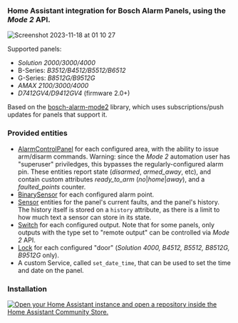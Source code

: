 ### Home Assistant integration for Bosch Alarm Panels, using the _Mode 2_ API.

![Screenshot 2023-11-18 at 01 10 27](https://github.com/mag1024/bosch-alarm-homeassistant/assets/787978/022c331d-6a11-4796-b773-fc19c5bee32b)

Supported panels:
 * _Solution 2000/3000/4000_
 * B-Series: _B3512/B4512/B5512/B6512_
 * G-Series: _B8512G/B9512G_
 * _AMAX 2100/3000/4000_
 * _D7412GV4/D9412GV4_ (firmware 2.0+)

Based on the [bosch-alarm-mode2](https://github.com/mag1024/bosch-alarm-mode2) library, which uses subscriptions/push updates for panels that support it.

### Provided entities
- [AlarmControlPanel](https://developers.home-assistant.io/docs/core/entity/alarm-control-panel/) for each configured area, with the ability to issue arm/disarm commands.
  Warning: since the _Mode 2_ automation user has "superuser" priviledges, this bypasses the regularly-configured alarm pin.
  These entities report state (*disarmed*, *armed_away*, etc), and contain custom attributes *ready_to_arm* (*no*|*home*|*away*), and a *faulted_points* counter.
- [BinarySensor](https://developers.home-assistant.io/docs/core/entity/binary-sensor) for each configured alarm point.
- [Sensor](https://developers.home-assistant.io/docs/core/entity/sensor/) entities for the panel's current faults, and the panel's history.
  The history itself is stored on a `history` attribute, as there is a limit to how much text a sensor can store in its state.
- [Switch](https://developers.home-assistant.io/docs/core/entity/switch) for each configured output. Note that for some panels, only outputs with the type set to "remote output" can be controlled via _Mode 2_ API.
- [Lock](https://developers.home-assistant.io/docs/core/entity/lock) for each configured "door" (_Solution 4000, B4512, B5512, B8512G, B9512G_ only).
- A custom Service, called `set_date_time`, that can be used to set the time and date on the panel.

### Installation

[![Open your Home Assistant instance and open a repository inside the Home Assistant Community Store.](https://my.home-assistant.io/badges/hacs_repository.svg)](https://my.home-assistant.io/redirect/hacs_repository/?owner=mag1024&repository=bosch-alarm-homeassistant&category=integration)
